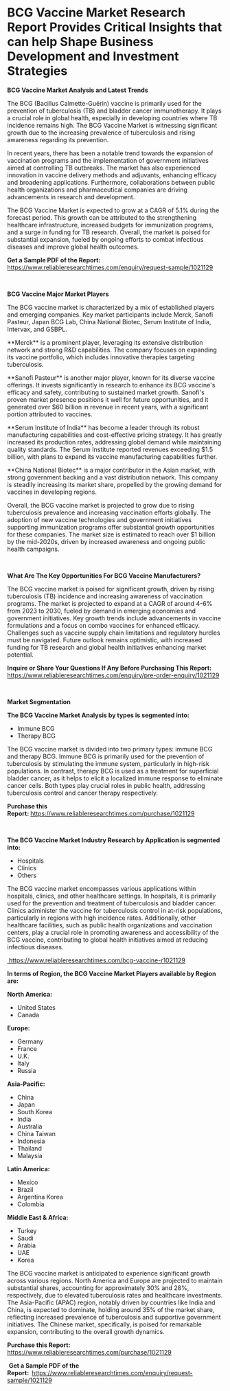 <p><h1>BCG Vaccine Market Research Report Provides Critical Insights that can help Shape Business Development and Investment Strategies</h1></p><p><strong>BCG Vaccine Market Analysis and Latest Trends</strong></p>
<p><p>The BCG (Bacillus Calmette-Guérin) vaccine is primarily used for the prevention of tuberculosis (TB) and bladder cancer immunotherapy. It plays a crucial role in global health, especially in developing countries where TB incidence remains high. The BCG Vaccine Market is witnessing significant growth due to the increasing prevalence of tuberculosis and rising awareness regarding its prevention.</p><p>In recent years, there has been a notable trend towards the expansion of vaccination programs and the implementation of government initiatives aimed at controlling TB outbreaks. The market has also experienced innovation in vaccine delivery methods and adjuvants, enhancing efficacy and broadening applications. Furthermore, collaborations between public health organizations and pharmaceutical companies are driving advancements in research and development.</p><p>The BCG Vaccine Market is expected to grow at a CAGR of 5.1% during the forecast period. This growth can be attributed to the strengthening healthcare infrastructure, increased budgets for immunization programs, and a surge in funding for TB research. Overall, the market is poised for substantial expansion, fueled by ongoing efforts to combat infectious diseases and improve global health outcomes.</p></p>
<p><strong>Get a Sample PDF of the Report:&nbsp;</strong> <a href="https://www.reliableresearchtimes.com/enquiry/request-sample/1021129?utm_campaign=2797&utm_medium=2&utm_source=Github&utm_content=ia&utm_term=19042025&utm_id=bcg-vaccine">https://www.reliableresearchtimes.com/enquiry/request-sample/1021129</a></p>
<p>&nbsp;</p>
<p><strong>BCG Vaccine Major Market Players</strong></p>
<p><p>The BCG vaccine market is characterized by a mix of established players and emerging companies. Key market participants include Merck, Sanofi Pasteur, Japan BCG Lab, China National Biotec, Serum Institute of India, Intervax, and GSBPL. </p><p>**Merck** is a prominent player, leveraging its extensive distribution network and strong R&D capabilities. The company focuses on expanding its vaccine portfolio, which includes innovative therapies targeting tuberculosis. </p><p>**Sanofi Pasteur** is another major player, known for its diverse vaccine offerings. It invests significantly in research to enhance its BCG vaccine's efficacy and safety, contributing to sustained market growth. Sanofi's proven market presence positions it well for future opportunities, and it generated over $60 billion in revenue in recent years, with a significant portion attributed to vaccines.</p><p>**Serum Institute of India** has become a leader through its robust manufacturing capabilities and cost-effective pricing strategy. It has greatly increased its production rates, addressing global demand while maintaining quality standards. The Serum Institute reported revenues exceeding $1.5 billion, with plans to expand its vaccine manufacturing capabilities further.</p><p>**China National Biotec** is a major contributor in the Asian market, with strong government backing and a vast distribution network. This company is steadily increasing its market share, propelled by the growing demand for vaccines in developing regions.</p><p>Overall, the BCG vaccine market is projected to grow due to rising tuberculosis prevalence and increasing vaccination efforts globally. The adoption of new vaccine technologies and government initiatives supporting immunization programs offer substantial growth opportunities for these companies. The market size is estimated to reach over $1 billion by the mid-2020s, driven by increased awareness and ongoing public health campaigns.</p></p>
<p>&nbsp;</p>
<p><strong>What Are The Key Opportunities For BCG Vaccine Manufacturers?</strong></p>
<p><p>The BCG vaccine market is poised for significant growth, driven by rising tuberculosis (TB) incidence and increasing awareness of vaccination programs. The market is projected to expand at a CAGR of around 4-6% from 2023 to 2030, fueled by demand in emerging economies and government initiatives. Key growth trends include advancements in vaccine formulations and a focus on combo vaccines for enhanced efficacy. Challenges such as vaccine supply chain limitations and regulatory hurdles must be navigated. Future outlook remains optimistic, with increased funding for TB research and global health initiatives enhancing market potential.</p></p>
<p><strong>Inquire or Share Your Questions If Any Before Purchasing This Report:</strong> <a href="https://www.reliableresearchtimes.com/enquiry/pre-order-enquiry/1021129?utm_campaign=2797&utm_medium=2&utm_source=Github&utm_content=ia&utm_term=19042025&utm_id=bcg-vaccine">https://www.reliableresearchtimes.com/enquiry/pre-order-enquiry/1021129</a></p>
<p>&nbsp;</p>
<p><strong>Market Segmentation</strong></p>
<p><strong>The BCG Vaccine Market Analysis by types is segmented into:</strong></p>
<p><ul><li>Immune BCG</li><li>Therapy BCG</li></ul></p>
<p><p>The BCG vaccine market is divided into two primary types: immune BCG and therapy BCG. Immune BCG is primarily used for the prevention of tuberculosis by stimulating the immune system, particularly in high-risk populations. In contrast, therapy BCG is used as a treatment for superficial bladder cancer, as it helps to elicit a localized immune response to eliminate cancer cells. Both types play crucial roles in public health, addressing tuberculosis control and cancer therapy respectively.</p></p>
<p><strong>Purchase this Report:&nbsp;</strong><a href="https://www.reliableresearchtimes.com/purchase/1021129?utm_campaign=2797&utm_medium=2&utm_source=Github&utm_content=ia&utm_term=19042025&utm_id=bcg-vaccine">https://www.reliableresearchtimes.com/purchase/1021129</a></p>
<p>&nbsp;</p>
<p><strong>The BCG Vaccine Market Industry Research by Application is segmented into:</strong></p>
<p><ul><li>Hospitals</li><li>Clinics</li><li>Others</li></ul></p>
<p><p>The BCG vaccine market encompasses various applications within hospitals, clinics, and other healthcare settings. In hospitals, it is primarily used for the prevention and treatment of tuberculosis and bladder cancer. Clinics administer the vaccine for tuberculosis control in at-risk populations, particularly in regions with high incidence rates. Additionally, other healthcare facilities, such as public health organizations and vaccination centers, play a crucial role in promoting awareness and accessibility of the BCG vaccine, contributing to global health initiatives aimed at reducing infectious diseases.</p></p>
<p><a href="https://www.reliableresearchtimes.com/bcg-vaccine-r1021129?utm_campaign=2797&utm_medium=2&utm_source=Github&utm_content=ia&utm_term=19042025&utm_id=bcg-vaccine">&nbsp;https://www.reliableresearchtimes.com/bcg-vaccine-r1021129</a></p>
<p><strong>In terms of Region, the BCG Vaccine Market Players available by Region are:</strong></p>
<p>
    <p> <strong> North America: </strong>
        <ul>
            <li>United States</li>
            <li>Canada</li>
        </ul>
        </p> 
    <p> <strong> Europe: </strong>
        <ul>
            <li>Germany</li>
            <li>France</li>
            <li>U.K.</li>
            <li>Italy</li>
            <li>Russia</li>
        </ul>
        </p> 
    <p> <strong> Asia-Pacific: </strong>
        <ul>
            <li>China</li>
            <li>Japan</li>
            <li>South Korea</li>
            <li>India</li>
            <li>Australia</li>
            <li>China Taiwan</li>
            <li>Indonesia</li>
            <li>Thailand</li>
            <li>Malaysia</li>
        </ul>
        </p> 
    <p> <strong> Latin America: </strong>
        <ul>
            <li>Mexico</li>
            <li>Brazil</li>
            <li>Argentina Korea</li>
            <li>Colombia</li>
        </ul>
        </p> 
    <p> <strong> Middle East & Africa: </strong>
        <ul>
            <li>Turkey</li>
            <li>Saudi</li>
            <li>Arabia</li>
            <li>UAE</li>
            <li>Korea</li>
        </ul>
    </p>
    </p>
<p><p>The BCG vaccine market is anticipated to experience significant growth across various regions. North America and Europe are projected to maintain substantial shares, accounting for approximately 30% and 28%, respectively, due to elevated tuberculosis rates and healthcare investments. The Asia-Pacific (APAC) region, notably driven by countries like India and China, is expected to dominate, holding around 35% of the market share, reflecting increased prevalence of tuberculosis and supportive government initiatives. The Chinese market, specifically, is poised for remarkable expansion, contributing to the overall growth dynamics.</p></p>
<p><strong>Purchase this Report: </strong><a href="https://www.reliableresearchtimes.com/purchase/1021129?utm_campaign=2797&utm_medium=2&utm_source=Github&utm_content=ia&utm_term=19042025&utm_id=bcg-vaccine">https://www.reliableresearchtimes.com/purchase/1021129</a></p>
<p>&nbsp;<strong>Get a Sample PDF of the Report:&nbsp;&nbsp;</strong><a href="https://www.reliableresearchtimes.com/enquiry/request-sample/1021129?utm_campaign=2797&utm_medium=2&utm_source=Github&utm_content=ia&utm_term=19042025&utm_id=bcg-vaccine">https://www.reliableresearchtimes.com/enquiry/request-sample/1021129</a></p>
<p><strong></strong></p>
<p><p></p><p></p><p></p></p>